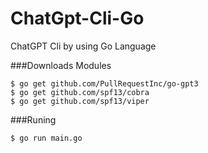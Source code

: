 # ChatGpt-Cli-Go
ChatGPT Cli by using Go Language


###Downloads Modules

`$ go get github.com/PullRequestInc/go-gpt3`\
`$ go get github.com/spf13/cobra`\
`$ go get github.com/spf13/viper`


###Runing

`$ go run main.go`